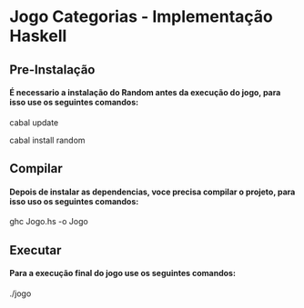 # Jogo Categorias - Implementação Haskell

## Pre-Instalação
#### É necessario a instalação do Random antes da execução do jogo, para isso use os seguintes comandos:

cabal update

cabal install random

## Compilar
#### Depois de instalar as dependencias, voce precisa compilar o projeto, para isso uso os seguintes comandos:

ghc Jogo.hs -o Jogo

## Executar
#### Para a execução final do jogo use os seguintes comandos:

./jogo


